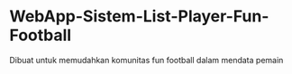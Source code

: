 # WebApp-Sistem-List-Player-Fun-Football
Dibuat untuk memudahkan komunitas fun football dalam mendata pemain
